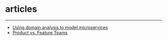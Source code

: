 # articles

---

* [Using domain analysis to model microservices](https://docs.microsoft.com/en-us/azure/architecture/microservices/model/domain-analysis)
* [Product vs. Feature Teams](https://svpg.com/product-vs-feature-teams/)
